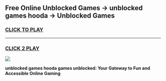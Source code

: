 
## Free Online Unblocked Games → unblocked games hooda → Unblocked Games
<h3>
<a href="https://premium.freeplayer.one?title=unblocked_games_hooda&ref=21F">CLICK TO PLAY</a></h3>
<hr>

<h3>
<a href="https://premium.freeplayer.one?title=unblocked_games_hooda&ref=21F">CLICK 2 PLAY</a>
  
</h3>

<a href="https://premium.freeplayer.one?title=unblocked_games_hooda&ref=21F/"><img src="https://clearcache.store/games.png"></a>


**unblocked games hooda games unblocked: Your Gateway to Fun and Accessible Online Gaming**

